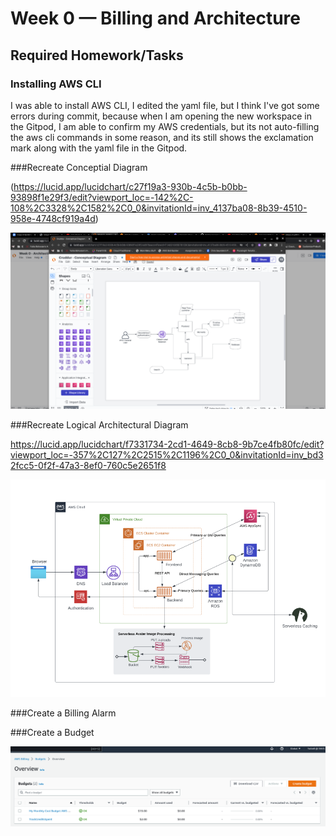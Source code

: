 # Week 0 — Billing and Architecture
## Required Homework/Tasks

### Installing AWS CLI
I was able to install AWS CLI, I edited the yaml file, but I think I've got some errors during commit, because when I am opening the new workspace in the Gitpod, I am able to confirm my AWS credentials, but its not auto-filling the aws cli commands in some reason, and its still shows the exclamation mark along with the yaml file in the Gitpod.

###Recreate Conceptial Diagram

(https://lucid.app/lucidchart/c27f19a3-930b-4c5b-b0bb-93898f1e29f3/edit?viewport_loc=-142%2C-108%2C3328%2C1582%2C0_0&invitationId=inv_4137ba08-8b39-4510-958e-4748cf919a4d)

![Conceptual Diagram](https://github.com/YulAwan/aws-bootcamp-cruddur-2023/blob/main/journal/assets/Conceptual%20diagram_Week%200.png)

###Recreate Logical Architectural Diagram

https://lucid.app/lucidchart/f7331734-2cd1-4649-8cb8-9b7ce4fb80fc/edit?viewport_loc=-357%2C127%2C2515%2C1196%2C0_0&invitationId=inv_bd32fcc5-0f2f-47a3-8ef0-760c5e2651f8

![Logical Diagram](assets/Logical%20diagram_Week%200%20.png)

###Create a Billing Alarm

###Create a Budget

![Budgets](assets/Budgets_Week%200.png)

